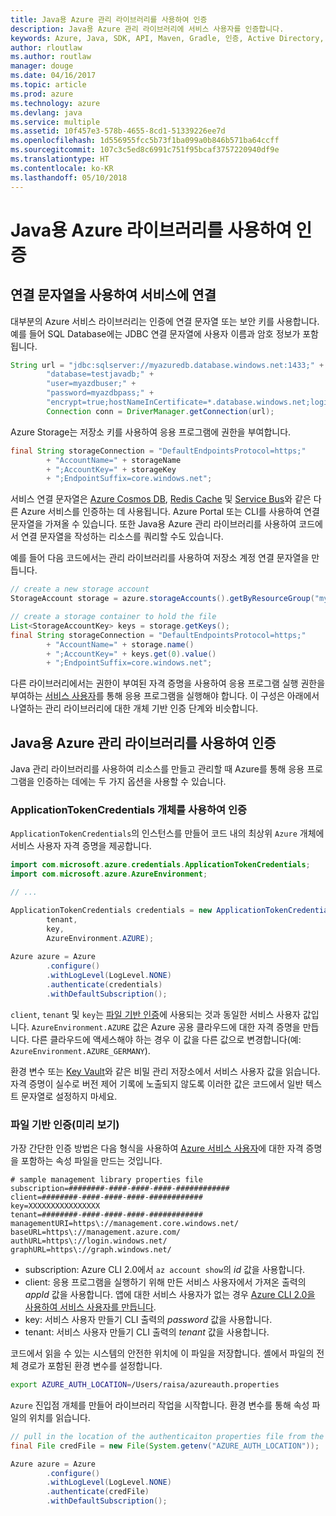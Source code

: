 ```yaml
---
title: Java용 Azure 관리 라이브러리를 사용하여 인증
description: Java용 Azure 관리 라이브러리에 서비스 사용자를 인증합니다.
keywords: Azure, Java, SDK, API, Maven, Gradle, 인증, Active Directory, 서비스 사용자
author: rloutlaw
ms.author: routlaw
manager: douge
ms.date: 04/16/2017
ms.topic: article
ms.prod: azure
ms.technology: azure
ms.devlang: java
ms.service: multiple
ms.assetid: 10f457e3-578b-4655-8cd1-51339226ee7d
ms.openlocfilehash: 1d556955fcc5b73f1ba099a0b846b571ba64ccff
ms.sourcegitcommit: 107c3c5ed8c6991c751f95bcaf3757220940df9e
ms.translationtype: HT
ms.contentlocale: ko-KR
ms.lasthandoff: 05/10/2018
---
```

# <a name="authenticate-with-the-azure-libraries-for-java"></a>Java용 Azure 라이브러리를 사용하여 인증 

## <a name="connect-to-services-with-connection-strings"></a>연결 문자열을 사용하여 서비스에 연결

대부분의 Azure 서비스 라이브러리는 인증에 연결 문자열 또는 보안 키를 사용합니다. 예를 들어 SQL Database에는 JDBC 연결 문자열에 사용자 이름과 암호 정보가 포함됩니다.

```java
String url = "jdbc:sqlserver://myazuredb.database.windows.net:1433;" + 
        "database=testjavadb;" + 
        "user=myazdbuser;" +
        "password=myazdbpass;" +
        "encrypt=true;hostNameInCertificate=*.database.windows.net;loginTimeout=30;";
        Connection conn = DriverManager.getConnection(url);
```

Azure Storage는 저장소 키를 사용하여 응용 프로그램에 권한을 부여합니다.

```java
final String storageConnection = "DefaultEndpointsProtocol=https;"
        + "AccountName=" + storageName 
        + ";AccountKey=" + storageKey
        + ";EndpointSuffix=core.windows.net";
```

서비스 연결 문자열은 [Azure Cosmos DB](https://docs.microsoft.com/azure/cosmos-db/sql-api-java-application#UseService), [Redis Cache](https://docs.microsoft.com/azure/redis-cache/cache-java-get-started) 및 [Service Bus](https://docs.microsoft.com/azure/service-bus-messaging/service-bus-java-how-to-use-queues)와 같은 다른 Azure 서비스를 인증하는 데 사용됩니다. Azure Portal 또는 CLI를 사용하여 연결 문자열을 가져올 수 있습니다.  또한 Java용 Azure 관리 라이브러리를 사용하여 코드에서 연결 문자열을 작성하는 리소스를 쿼리할 수도 있습니다. 

예를 들어 다음 코드에서는 관리 라이브러리를 사용하여 저장소 계정 연결 문자열을 만듭니다.

```java
// create a new storage account
StorageAccount storage = azure.storageAccounts().getByResourceGroup("myResourceGroup","myStorageAccount");

// create a storage container to hold the file
List<StorageAccountKey> keys = storage.getKeys();
final String storageConnection = "DefaultEndpointsProtocol=https;"
        + "AccountName=" + storage.name()
        + ";AccountKey=" + keys.get(0).value()
        + ";EndpointSuffix=core.windows.net";
```

다른 라이브러리에서는 권한이 부여된 자격 증명을 사용하여 응용 프로그램 실행 권한을 부여하는 [서비스 사용자](https://docs.microsoft.com/azure/active-directory/develop/active-directory-application-objects)를 통해 응용 프로그램을 실행해야 합니다. 이 구성은 아래에서 나열하는 관리 라이브러리에 대한 개체 기반 인증 단계와 비슷합니다.

<a name="mgmt-auth"></a>

##  <a name="authenticate-with-the-azure-management-libraries-for-java"></a>Java용 Azure 관리 라이브러리를 사용하여 인증

Java 관리 라이브러리를 사용하여 리소스를 만들고 관리할 때 Azure를 통해 응용 프로그램을 인증하는 데에는 두 가지 옵션을 사용할 수 있습니다.

### <a name="authenticate-with-an-applicationtokencredentials-object"></a>ApplicationTokenCredentials 개체를 사용하여 인증

`ApplicationTokenCredentials`의 인스턴스를 만들어 코드 내의 최상위 `Azure` 개체에 서비스 사용자 자격 증명을 제공합니다.

```java
import com.microsoft.azure.credentials.ApplicationTokenCredentials;
import com.microsoft.azure.AzureEnvironment;

// ...

ApplicationTokenCredentials credentials = new ApplicationTokenCredentials(client, 
        tenant,
        key, 
        AzureEnvironment.AZURE);
        
Azure azure = Azure
        .configure()
        .withLogLevel(LogLevel.NONE)
        .authenticate(credentials)
        .withDefaultSubscription();
```

`client`, `tenant` 및 `key`는 [파일 기반 인증](#mgmt-file)에 사용되는 것과 동일한 서비스 사용자 값입니다. `AzureEnvironment.AZURE` 값은 Azure 공용 클라우드에 대한 자격 증명을 만듭니다. 다른 클라우드에 액세스해야 하는 경우 이 값을 다른 값으로 변경합니다(예: `AzureEnvironment.AZURE_GERMANY`).  

 환경 변수 또는 [Key Vault](/azure/key-vault/key-vault-whatis)와 같은 비밀 관리 저장소에서 서비스 사용자 값을 읽습니다. 자격 증명이 실수로 버전 제어 기록에 노출되지 않도록 이러한 값은 코드에서 일반 텍스트 문자열로 설정하지 마세요.   

<a name="mgmt-file"></a>

### <a name="file-based-authentication-preview"></a>파일 기반 인증(미리 보기)

가장 간단한 인증 방법은 다음 형식을 사용하여 [Azure 서비스 사용자](https://docs.microsoft.com/azure/active-directory/develop/active-directory-application-objects)에 대한 자격 증명을 포함하는 속성 파일을 만드는 것입니다.

```text
# sample management library properties file
subscription=########-####-####-####-############
client=########-####-####-####-############
key=XXXXXXXXXXXXXXXX
tenant=########-####-####-####-############
managementURI=https\://management.core.windows.net/
baseURL=https\://management.azure.com/
authURL=https\://login.windows.net/
graphURL=https\://graph.windows.net/
```

- subscription: Azure CLI 2.0에서 `az account show`의 *id* 값을 사용합니다.
- client: 응용 프로그램을 실행하기 위해 만든 서비스 사용자에서 가져온 출력의 *appId* 값을 사용합니다. 앱에 대한 서비스 사용자가 없는 경우 [Azure CLI 2.0을 사용하여 서비스 사용자를 만듭니다](https://docs.microsoft.com/cli/azure/create-an-azure-service-principal-azure-cli).
- key: 서비스 사용자 만들기 CLI 출력의 *password* 값을 사용합니다. 
- tenant: 서비스 사용자 만들기 CLI 출력의 *tenant* 값을 사용합니다.

코드에서 읽을 수 있는 시스템의 안전한 위치에 이 파일을 저장합니다. 셸에서 파일의 전체 경로가 포함된 환경 변수를 설정합니다.

```bash
export AZURE_AUTH_LOCATION=/Users/raisa/azureauth.properties
```

`Azure` 진입점 개체를 만들어 라이브러리 작업을 시작합니다. 환경 변수를 통해 속성 파일의 위치를 읽습니다.

```java
// pull in the location of the authenticaiton properties file from the environment 
final File credFile = new File(System.getenv("AZURE_AUTH_LOCATION"));

Azure azure = Azure
        .configure()
        .withLogLevel(LogLevel.NONE)
        .authenticate(credFile)
        .withDefaultSubscription();
```



